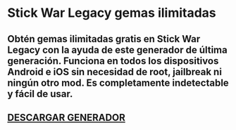 # Stick War Legacy gemas ilimitadas
## Obtén gemas ilimitadas gratis en Stick War Legacy con la ayuda de este generador de última generación. Funciona en todos los dispositivos Android e iOS sin necesidad de root, jailbreak ni ningún otro mod. Es completamente indetectable y fácil de usar.

## [DESCARGAR GENERADOR](https://cosmicfiles.info/cl/i/7d2evg)


